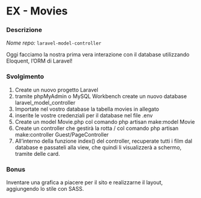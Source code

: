 
# EX - Movies

### Descrizione

*Nome repo:* `laravel-model-controller`

Oggi facciamo la nostra prima vera interazione con il database utilizzando Eloquent, l’ORM di Laravel!

### Svolgimento

1. Create un nuovo progetto Laravel
1. tramite phpMyAdmin o MySQL Workbench create un nuovo database laravel_model_controller
1. Importate nel vostro database la tabella movies in allegato
1. inserite le vostre credenziali per il database nel file .env
1. Create un model Movie.php col comando php artisan make:model Movie
1. Create un controller che gestirà la rotta / col comando
php artisan make:controller Guest/PageController
1. All’interno della funzione index() del controller, recuperate tutti i film dal database e passateli alla view, che quindi li visualizzerà a schermo, tramite delle card.

### Bonus 

Inventare una grafica a piacere per il sito e realizzarne il layout, aggiungendo lo stile con SASS.

